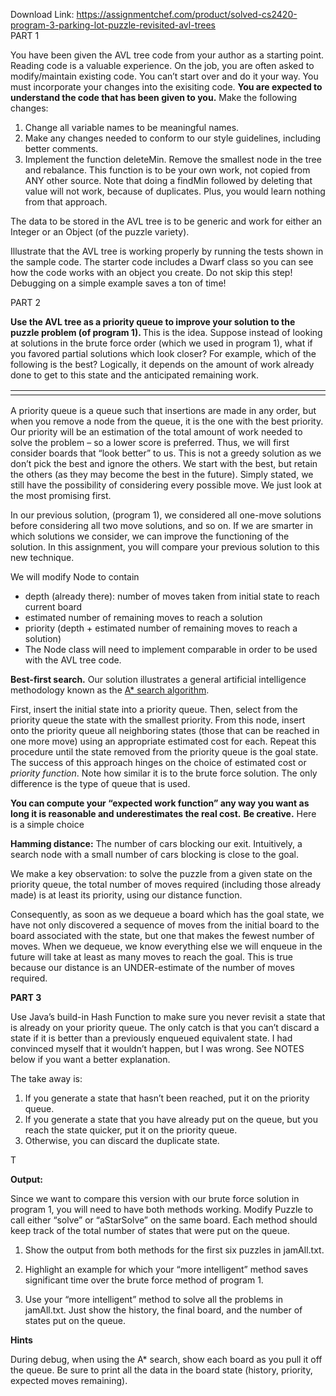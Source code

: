 Download Link: https://assignmentchef.com/product/solved-cs2420-program-3-parking-lot-puzzle-revisited-avl-trees
<br>
PART 1

You have been given the AVL tree code from your author as a starting point.  Reading code is a valuable experience.  On the job, you are often asked to modify/maintain existing code.  You can’t start over and do it your way.  You must incorporate your changes into the exisiting code. <strong>You are expected to understand the code that has been given to  you.</strong>  Make the following changes:

<ol>

 <li>Change all variable names to be meaningful names.</li>

 <li>Make any changes needed to conform to our style guidelines, including better comments.</li>

 <li>Implement the function deleteMin.   Remove the smallest node in the tree and rebalance.  This function  is to be your own work, not copied from ANY other source.  Note that doing a findMin followed by deleting that value will not work, because of duplicates.  Plus, you would learn nothing from that approach.</li>

</ol>

The data to be stored in the AVL tree is to be generic and work for either an Integer or an Object (of the puzzle variety).

Illustrate that the AVL tree is working properly by running the tests shown in the sample code.  The starter code includes a Dwarf class so you can see  how the code works with an object you create.  Do not skip this step!  Debugging on a simple example saves a ton of time!




PART 2

<strong>Use the AVL tree as a priority queue to improve your solution to the puzzle problem (of program 1).  </strong>This is the idea.  Suppose instead of looking at solutions in the brute force order (which we used in program 1), what if you favored partial solutions which look closer?  For example, which of the following is the best?  Logically, it depends on the amount of work already done to get to this state and the anticipated remaining work.




<table width="709">

 <tbody>

  <tr>

   <td width="128"></td>

   <td width="163"></td>

   <td width="134"></td>

   <td width="128"></td>

   <td width="158"></td>

  </tr>

 </tbody>

</table>




<strong> </strong>

A priority queue is a queue such that insertions are made in any order, but when you remove a node from the queue, it is the one with the best priority.  Our priority will be an estimation of the total amount of work needed to solve the problem – so a lower score is preferred.  Thus, we will first consider boards that “look better” to us.  This is not a greedy solution as we don’t pick the best and ignore the others.  We start with the best, but retain the others (as they may become the best in the future).  Simply stated, we still have the possibility of considering every possible move.  We just look at the most promising first.




In our previous solution, (program 1),  we considered all one-move solutions before considering all two move solutions, and so on.  If we are smarter in which solutions we consider, we can improve the functioning of the solution.  In this assignment, you will compare your previous solution to this new technique.




We will modify Node to contain

<ul>

 <li>depth (already there): number of moves taken from initial state to reach current board</li>

 <li>estimated number of remaining moves to reach a solution</li>

 <li>priority (depth + estimated number of remaining moves to reach a solution)</li>

 <li>The Node class will need to implement comparable in order to be used with the AVL tree code.</li>

</ul>

<strong>Best-first search.</strong> Our solution illustrates a general artificial intelligence methodology known as the <a href="https://en.wikipedia.org/wiki/A*_search_algorithm">A* search algorithm</a>.

First, insert the initial state into a priority queue. Then, select from the priority queue the state with the smallest priority.  From this node, insert onto the priority queue all neighboring states (those that can be reached in one more move) using an appropriate estimated cost for each. Repeat this procedure until the state removed from the priority queue is the goal state. The success of this approach hinges on the choice of estimated cost or <em>priority function</em>.  Note how similar it is to the brute force solution.  The only difference is the type of queue that is used.

<strong>You can compute your “expected work function” any way you want as long it is reasonable and underestimates the real cost.</strong> <strong>Be creative.</strong> Here is a simple choice

<strong>Hamming distance:</strong> The number of cars blocking our exit. Intuitively, a search node with a small number of cars blocking is close to the goal.

We make a key observation: to solve the puzzle from a given state on the priority queue, the total number of moves required (including those already made) is at least its priority, using our distance function.

Consequently, as soon as we dequeue a board which has the goal state, we have not only discovered a sequence of moves from the initial board to the board associated with the state, but one that makes the fewest number of moves. When we dequeue, we know everything else we will enqueue in the future will take at least as many moves to reach the goal.  This is true because our distance is an UNDER-estimate of the number of moves required.

<strong>PART 3</strong>

Use Java’s build-in Hash Function to make sure you never revisit a state that is already on your priority queue.  The only catch is that you can’t discard a state if it is better than a previously enqueued equivalent state.    I had convinced myself that it wouldn’t happen, but I was wrong.  See NOTES below if you want a better explanation.

The take away is:

<ol>

 <li>If you generate a state that hasn’t been reached, put it on the priority queue.</li>

 <li>If you generate a state that you have already put on the queue, but you reach the state quicker, put it on the priority queue.</li>

 <li>Otherwise, you can discard the duplicate state.</li>

</ol>

T




<strong>Output:</strong>

Since we want to compare this version with our brute force solution in program 1, you will need to have both methods working.    Modify Puzzle to call either “solve” or “aStarSolve” on the same board.  Each method should keep track of the total number of states that were put on the queue.

<strong> </strong>

<ol>

 <li>Show the output from both methods for the first six puzzles in jamAll.txt.</li>

</ol>




<ol start="2">

 <li>Highlight an example for which your “more intelligent” method saves significant time over the brute force method of program 1.</li>

</ol>




<ol start="3">

 <li>Use your “more intelligent” method to solve all the problems in jamAll.txt. Just show the history, the final board, and the number of states put on the queue.</li>

</ol>







<strong>Hints</strong>

During debug, when using the A* search, show each board as you pull it off the queue.  Be sure to print all the data in the board state  (history, priority, expected moves remaining).